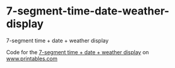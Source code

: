 # 7-segment-time-date-weather-display

7-segment time + date + weather display

Code for the <a href="https://www.printables.com/de/model/507876-multi-7-segment-display-clock">7-segment time + date + weather display</a> on <a href="https://www.printables.com">www.printables.com</a>

